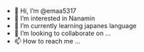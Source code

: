 - 👋 Hi, I’m @emaa5317
- 👀 I’m interested in Nanamin
- 🌱 I’m currently learning japanes language
- 💞️ I’m looking to collaborate on ...
- 📫 How to reach me ...

<!---
emaa5317/emaa5317 is a ✨ special ✨ repository because its `README.md` (this file) appears on your GitHub profile.
You can click the Preview link to take a look at your changes.
--->
